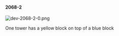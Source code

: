 #### 2068-2
![dev-2068-2-0.png](https://github.com/lil-lab/nlvr/raw/master/nlvr/dev/images/0/dev-2068-2-0.png "dev-2068-2-0.png")

One tower has a yellow block on top of a blue block